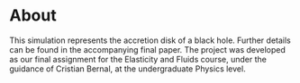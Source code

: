 # About
This simulation represents the accretion disk of a black hole. Further details can be found in the accompanying final paper. The project was developed as our final assignment for the Elasticity and Fluids course, under the guidance of Cristian Bernal, at the undergraduate Physics level.
